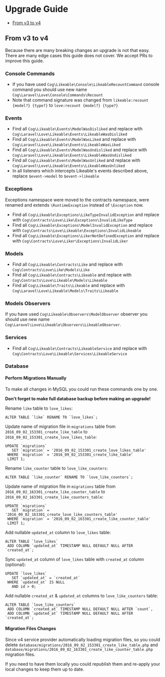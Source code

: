 # Upgrade Guide

- [From v3 to v4](#from-v3-to-v4)

## From v3 to v4

Because there are many breaking changes an upgrade is not that easy. There are many edge cases this guide does not cover.
We accept PRs to improve this guide.

### Console Commands

- If you have used `Cog\Likeable\Console\LikeableRecountCommand` console command you should use new name `Cog\Laravel\Love\Console\Commands\Recount`
- Note that command signature was changed from `likeable:recount {model?} {type?}` to `love:recount {model?} {type?}`

### Events

- Find all `Cog\Likeable\Events\ModelWasDisliked` and replace with `Cog\Laravel\Love\Likeable\Events\LikeableWasDisliked`
- Find all `Cog\Likeable\Events\ModelWasLiked` and replace with `Cog\Laravel\Love\Likeable\Events\LikeableWasLiked`
- Find all `Cog\Likeable\Events\ModelWasUndisliked` and replace with `Cog\Laravel\Love\Likeable\Events\LikeableWasUndisliked`
- Find all `Cog\Likeable\Events\ModelWasUnliked` and replace with `Cog\Laravel\Love\Likeable\Events\LikeableWasUnliked`
- In all listeners which intercepts Likeable's events described above, replace `$event->model` to `$event->likeable`

### Exceptions

Exceptions namespace were moved to the contracts namespace, were renamed
and extends `\RuntimeException` instead of `\Exception` now.

- Find all `Cog\Likeable\Exceptions\LikeTypeInvalidException` and replace with `Cog\Contracts\Love\Like\Exceptions\InvalidLikeType`
- Find all `Cog\Likeable\Exceptions\ModelInvalidException` and replace with `Cog\Contracts\Love\Likeable\Exceptions\InvalidLikeable`
- Find all `Cog\Likeable\Exceptions\LikerNotDefinedException` and replace with `Cog\Contracts\Love\Liker\Exceptions\InvalidLiker`

### Models

- Find all `Cog\Likeable\Contracts\Like` and replace with `Cog\Contracts\Love\Like\Models\Like`
- Find all `Cog\Likeable\Contracts\Likeable` and replace with `Cog\Contracts\Love\Likeable\Models\Likeable`
- Find all `Cog\Likeable\Traits\Likeable` and replace with `Cog\Laravel\Love\Likeable\Models\Traits\Likeable`

### Models Observers

If you have used `Cog\Likeable\Observers\ModelObserver` observer you should use new name `Cog\Laravel\Love\Likeable\Observers\LikeableObserver`.

### Services

- Find all `Cog\Likeable\Contracts\LikeableService` and replace with `Cog\Contracts\Love\Likeable\Services\LikeableService`

### Database

#### Perform Migrations Manually

To make all changes in MySQL you could run these commands one by one.

**Don't forget to make full database backup before making an upgrade!** 

Rename `like` table to `love_likes`:

```mysql
ALTER TABLE `like` RENAME TO `love_likes`;
```

Update name of migration file in `migrations` table from `2016_09_02_153301_create_like_table` to `2016_09_02_153301_create_love_likes_table`:

```mysql
UPDATE `migrations`
   SET `migration` = '2016_09_02_153301_create_love_likes_table'
 WHERE `migration` = '2016_09_02_153301_create_like_table'
 LIMIT 1;
```

Rename `like_counter` table to `love_like_counters`:

```mysql
ALTER TABLE `like_counter` RENAME TO `love_like_counters`;
```

Update name of migration file in `migrations` table from `2016_09_02_163301_create_like_counter_table` to `2016_09_02_163301_create_like_counters_table`:

```mysql
UPDATE `migrations`
   SET `migration` = '2016_09_02_163301_create_love_like_counters_table'
 WHERE `migration` = '2016_09_02_163301_create_like_counter_table'
 LIMIT 1;
```

Add nullable `updated_at` column to `love_likes` table:

```mysql
ALTER TABLE `love_likes`
 ADD COLUMN `updated_at` TIMESTAMP NULL DEFAULT NULL AFTER `created_at`;
```

Sync `updated_at` column of `love_likes` table with `created_at` column (optional):

```mysql
UPDATE `love_likes`
   SET `updated_at` = `created_at`
 WHERE `updated_at` IS NULL
   AND id > 0;
```

Add nullable `created_at` & `updated_at` columns to `love_like_counters` table:

```mysql
ALTER TABLE `love_like_counters` 
 ADD COLUMN `created_at` TIMESTAMP NULL DEFAULT NULL AFTER `count`,
 ADD COLUMN `updated_at` TIMESTAMP NULL DEFAULT NULL AFTER `created_at`;
```

#### Migration Files Changes

Since v4 service provider automatically loading migration files, so you could delete
`database/migrations/2016_09_02_153301_create_like_table.php` and
`database/migrations/2016_09_02_163301_create_like_counter_table.php` migration files.

If you need to have them locally you could republish them and re-apply your local changes to keep them up to date.
